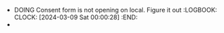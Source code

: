 - DOING Consent form is not opening on local. Figure it out
  :LOGBOOK:
  CLOCK: [2024-03-09 Sat 00:00:28]
  :END:
-